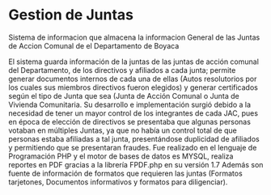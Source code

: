 # Gestion de Juntas

Sistema de informacion que almacena la informacion General de las Juntas de Accion Comunal de el Departamento de Boyaca

El sistema guarda información de la juntas de las juntas de acción  comunal del Departamento, de los directivos y afiliados a cada junta; permite generar documentos  internos de cada una de ellas (Autos resolutorios por los cuales sus miembros directivos fueron elegidos) y generar certificados según el tipo de Junta que sea (Junta de Acción Comunal o  Junta de Vivienda Comunitaria. 
Su desarrollo  e implementación surgió debido a la necesidad de tener un mayor control de los integrantes de cada JAC, pues en época de elección de directivos se presentaba que algunas personas votaban en  múltiples Juntas, ya que no había un control total de que personas estaba afiliadas a tal junta, presentándose duplicidad de  afiliados  y permitiendo que  se presentaran fraudes.
Fue realizado en el lenguaje de Programación PHP y el motor de bases de datos es MYSQL, realiza reportes en PDF gracias a la librería FPDF.php en su versión 1.7
Además son fuente de información de formatos que requieren las juntas (Formatos tarjetones, Documentos informativos y formatos para diligenciar).

